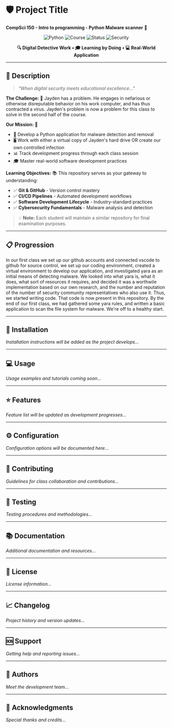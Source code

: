 # 🛡️ Project Title
**CompSci 150 - Intro to programming - Python Malware scanner** 🐍

<div align="center">

![Python](https://img.shields.io/badge/Python-3.8+-blue.svg)
![Course](https://img.shields.io/badge/Course-CompSci%20150-purple.svg)
![Status](https://img.shields.io/badge/Status-In%20Development-yellow.svg)
![Security](https://img.shields.io/badge/Security-Malware%20Detection-red.svg)

**🔍 Digital Detective Work • 🎓 Learning by Doing • 💻 Real-World Application**

</div>

---

## 📖 Description

> *"When digital security meets educational excellence..."*

**The Challenge:** 🚨 Jayden has a problem. He engages in nefarious or otherwise disreputable behavior on his work computer, and has thus contracted a virus. Jayden's problem is now a problem for this class to solve in the second half of the course.

**Our Mission:** 🎯
- 🐍 Develop a Python application for malware detection and removal
- 🖥️ Work with either a virtual copy of Jayden's hard drive OR create our own controlled infection
- 📊 Track development progress through each class session
- 🎓 Master real-world software development practices

**Learning Objectives:** 📚
This repository serves as your gateway to understanding:
- ✅ **Git & GitHub** - Version control mastery
- ✅ **CI/CD Pipelines** - Automated development workflows  
- ✅ **Software Development Lifecycle** - Industry-standard practices
- ✅ **Cybersecurity Fundamentals** - Malware analysis and detection

> 💡 **Note:** Each student will maintain a similar repository for final examination purposes.

---

## 📋 Progression
In our first class we set up our github accounts and connected vscode to github for source control, we 
set up our coding environment, created a virtual environment to develop our application, and investigated
yara as an initial means of detecting malware. We looked into what yara is, what it does, what sort of
resources it requires, and decided it was a worthwile implementation based on our own research, and the
number and reputation of the number of security community representatives who also use it. Thus, we
started writing code. That code is now present in this repository. By the end of our first class, we had gathered some yara rules, and written a basic application to scan the file system for malware. We're off to a healthy start.


---

## 🚀 Installation
*Installation instructions will be added as the project develops...*

---

## 💻 Usage
*Usage examples and tutorials coming soon...*

---

## ⭐ Features
*Feature list will be updated as development progresses...*

---

## ⚙️ Configuration
*Configuration options will be documented here...*

---

## 🤝 Contributing
*Guidelines for class collaboration and contributions...*

---

## 🧪 Testing
*Testing procedures and methodologies...*

---

## 📚 Documentation
*Additional documentation and resources...*

---

## 📄 License
*License information...*

---

## 📈 Changelog
*Project history and version updates...*

---

## 🆘 Support
*Getting help and reporting issues...*

---

## 👥 Authors
*Meet the development team...*

---

## 🙏 Acknowledgments
*Special thanks and credits...*